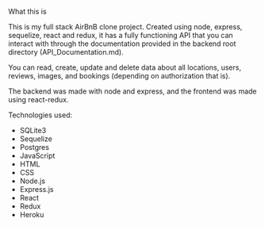 What this is

This is my full stack AirBnB clone project. Created using node, express, sequelize, react and redux, it has a fully functioning API that you can interact with through the documentation provided in the backend root directory (API_Documentation.md).

You can read, create, update and delete data about all locations, users, reviews, images, and bookings (depending on authorization that is).

The backend was made with node and express, and the frontend was made using react-redux.

Technologies used:

- SQLite3
- Sequelize
- Postgres
- JavaScript
- HTML
- CSS
- Node.js
- Express.js
- React
- Redux
- Heroku
